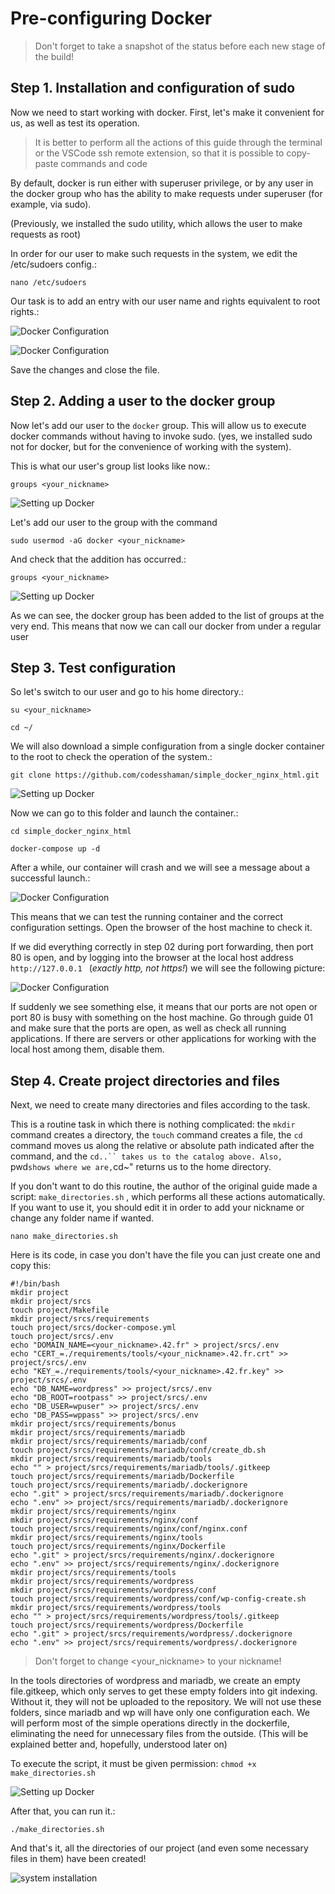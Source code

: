 # Pre-configuring Docker

> Don't forget to take a snapshot of the status before each new stage of the build!

## Step 1. Installation and configuration of sudo

Now we need to start working with docker. First, let's make it convenient for us, as well as test its operation.

> It is better to perform all the actions of this guide through the terminal or the VSCode ssh remote extension, so that it is possible to copy-paste commands and code

By default, docker is run either with superuser privilege, or by any user in the docker group who has the ability to make requests under superuser (for example, via sudo). 

(Previously, we installed the sudo utility, which allows the user to make requests as root)

In order for our user to make such requests in the system, we edit the /etc/sudoers config.:

```nano /etc/sudoers```

Our task is to add an entry with our user name and rights equivalent to root rights.:

![Docker Configuration](media/setting_docker/step_5.png)

![Docker Configuration](media/setting_docker/step_6.png)

Save the changes and close the file.

## Step 2. Adding a user to the docker group

Now let's add our user to the ``docker`` group. This will allow us to execute docker commands without having to invoke sudo. (yes, we installed sudo not for docker, but for the convenience of working with the system).

This is what our user's group list looks like now.:

 ```groups <your_nickname>```

![Setting up Docker](media/setting_docker/step_0.png)

Let's add our user to the group with the command 

```sudo usermod -aG docker <your_nickname>```

And check that the addition has occurred.:

```groups <your_nickname>```

![Setting up Docker](media/setting_docker/step_1.png)

As we can see, the docker group has been added to the list of groups at the very end. This means that now we can call our docker from under a regular user

## Step 3. Test configuration

So let's switch to our user and go to his home directory.:

```su <your_nickname>```

```cd ~/```

We will also download a simple configuration from a single docker container to the root to check the operation of the system.:

```git clone https://github.com/codesshaman/simple_docker_nginx_html.git```

![Setting up Docker](media/setting_docker/step_2.png)

Now we can go to this folder and launch the container.:

```cd simple_docker_nginx_html```

```docker-compose up -d```

After a while, our container will crash and we will see a message about a successful launch.:

![Docker Configuration](media/setting_docker/step_3.png)

This means that we can test the running container and the correct configuration settings. Open the browser of the host machine to check it.

If we did everything correctly in step 02 during port forwarding, then port 80 is open, and by logging into the browser at the local host address ``http://127.0.0.1 `` (*exactly http, not https!*) we will see the following picture:

![Docker Configuration](media/setting_docker/step_4.png)

If suddenly we see something else, it means that our ports are not open or port 80 is busy with something on the host machine. Go through guide 01 and make sure that the ports are open, as well as check all running applications. If there are servers or other applications for working with the local host among them, disable them.

## Step 4. Create project directories and files

Next, we need to create many directories and files according to the task.

This is a routine task in which there is nothing complicated: the `mkdir` command creates a directory, the `touch` command creates a file, the `cd` command moves us along the relative or absolute path indicated after the command, and the `cd..`` takes us to the catalog above. Also, `pwd` shows where we are, `cd~" returns us to the home directory.

If you don't want to do this routine, the author of the original guide made a script: ``make_directories.sh`` , which performs all these actions automatically. If you want to use it, you should edit it in order to add your nickname or change any folder name if wanted.

``nano make_directories.sh``

Here is its code, in case you don't have the file you can just create one and copy this:

```
#!/bin/bash
mkdir project
mkdir project/srcs
touch project/Makefile
mkdir project/srcs/requirements
touch project/srcs/docker-compose.yml
touch project/srcs/.env
echo "DOMAIN_NAME=<your_nickname>.42.fr" > project/srcs/.env
echo "CERT_=./requirements/tools/<your_nickname>.42.fr.crt" >> project/srcs/.env
echo "KEY_=./requirements/tools/<your_nickname>.42.fr.key" >> project/srcs/.env
echo "DB_NAME=wordpress" >> project/srcs/.env
echo "DB_ROOT=rootpass" >> project/srcs/.env
echo "DB_USER=wpuser" >> project/srcs/.env
echo "DB_PASS=wppass" >> project/srcs/.env
mkdir project/srcs/requirements/bonus
mkdir project/srcs/requirements/mariadb
mkdir project/srcs/requirements/mariadb/conf
touch project/srcs/requirements/mariadb/conf/create_db.sh
mkdir project/srcs/requirements/mariadb/tools
echo "" > project/srcs/requirements/mariadb/tools/.gitkeep
touch project/srcs/requirements/mariadb/Dockerfile
touch project/srcs/requirements/mariadb/.dockerignore
echo ".git" > project/srcs/requirements/mariadb/.dockerignore
echo ".env" >> project/srcs/requirements/mariadb/.dockerignore
mkdir project/srcs/requirements/nginx
mkdir project/srcs/requirements/nginx/conf
touch project/srcs/requirements/nginx/conf/nginx.conf
mkdir project/srcs/requirements/nginx/tools
touch project/srcs/requirements/nginx/Dockerfile
echo ".git" > project/srcs/requirements/nginx/.dockerignore
echo ".env" >> project/srcs/requirements/nginx/.dockerignore
mkdir project/srcs/requirements/tools
mkdir project/srcs/requirements/wordpress
mkdir project/srcs/requirements/wordpress/conf
touch project/srcs/requirements/wordpress/conf/wp-config-create.sh
mkdir project/srcs/requirements/wordpress/tools
echo "" > project/srcs/requirements/wordpress/tools/.gitkeep
touch project/srcs/requirements/wordpress/Dockerfile
echo ".git" > project/srcs/requirements/wordpress/.dockerignore
echo ".env" >> project/srcs/requirements/wordpress/.dockerignore
```

> Don't forget to change <your_nickname> to your nickname!

In the tools directories of wordpress and mariadb, we create an empty file.gitkeep, which only serves to get these empty folders into git indexing. Without it, they will not be uploaded to the repository. We will not use these folders, since mariadb and wp will have only one configuration each. We will perform most of the simple operations directly in the dockerfile, eliminating the need for unnecessary files from the outside. (This will be explained better and, hopefully, understood later on)

To execute the script, it must be given permission:
`chmod +x make_directories.sh `

![Setting up Docker](media/setting_docker/step_7.png)

After that, you can run it.:

``./make_directories.sh``

And that's it, all the directories of our project (and even some necessary files in them) have been created!

![system installation](media/stickers/e.png)
